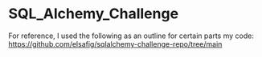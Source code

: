 # SQL_Alchemy_Challenge

For reference, I used the following as an outline for certain parts my code:
https://github.com/elsafig/sqlalchemy-challenge-repo/tree/main

